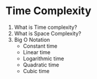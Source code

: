 # Time Complexity 

1. What is Time complexity?
2. What is Space Complexity?
3. Big O Notation
   - Constant time
   - Linear time
   - Logarithmic time
   - Quadratic time
   - Cubic time
